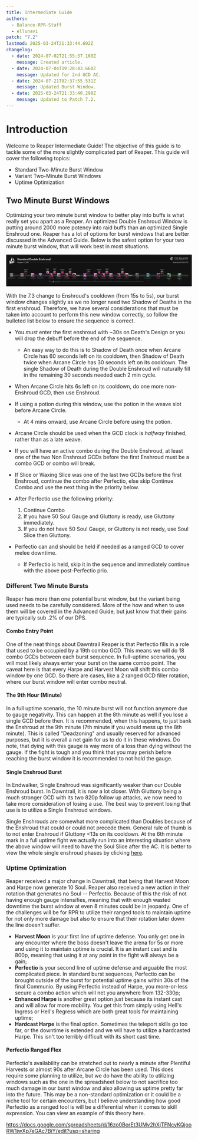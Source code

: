 ```yaml
---
title: Intermediate Guide
authors:
  - Balance-RPR-Staff
  - ellunavi
patch: "7.2"
lastmod: 2025-03-24T21:33:44.692Z
changelog:
  - date: 2024-07-02T21:55:37.160Z
    message: Created article.
  - date: 2024-07-04T19:28:43.660Z
    message: Updated for 2nd GCD AC.
  - date: 2024-07-21T02:37:55.531Z
    message: Updated Burst Window.
  - date: 2025-03-24T21:33:40.298Z
    message: Updated to Patch 7.2.
---
```

# Introduction

Welcome to Reaper Intermediate Guide! The objective of this guide is to tackle some of the more slightly complicated part of Reaper. This guide will cover the following topics:

* Standard Two-Minute Burst Window
* Variant Two-Minute Burst Windows
* Uptime Optimization

## Two Minute Burst Windows

Optimizing your two minute burst window to better play into buffs is what really set you apart as a Reaper. An optimized Double Enshroud Window is putting around 2000 more potency into raid buffs than an optimized Single Enshroud one. Reaper has a lot of options for burst windows that are better discussed in the Advanced Guide. Below is the safest option for your two minute burst window, that will work best in most situations. 

![](/img/jobs/rpr/reaper-standard-double-enshroud7.3.png "Reaper Standard Burst")



With the 7.3 change to Enshroud's cooldown (from 15s to 5s), our burst window changes slightly as we no longer need two Shadow of Deaths in the first enshroud. Therefore, we have several considerations that must be taken into account to perform this new window correctly, so follow the bulleted list below to ensure the sequence is correct. 

* You *must* enter the first enshroud with ~30s on Death's Design or you will drop the debuff before the end of the sequence.

  * An easy way to do this is to Shadow of Death once when Arcane Circle has 60 seconds left on its cooldown, then Shadow of Death twice when Arcane Circle has 30 seconds left on its cooldown. The single Shadow of Death during the Double Enshroud will naturally fill in the remaining 30 seconds needed each 2 min cycle.
* When Arcane Circle hits 6s left on its cooldown, do one more non-Enshroud GCD, then use Enshroud.
* If using a potion during this window, use the potion in the weave slot before Arcane Circle.

  * At 4 mins onward, use Arcane Circle before using the potion.
*  Arcane Circle should be used when the GCD clock is *halfway* finished, rather than as a late weave. 
* If you will have an active combo during the Double Enshroud, at least one of the two Non Enshroud GCDs before the first Enshroud must be a combo GCD or combo will break.
* If Slice or Waxing Slice was one of the last two GCDs before the first Enshroud, continue the combo after Perfectio, else skip Continue Combo and use the next thing in the priority below.
* After Perfectio use the following priority:

  1. Continue Combo 
  2. If you have 50 Soul Gauge and Gluttony is ready, use Gluttony immediately.
  3. If you do not have 50 Soul Gauge, or Gluttony is not ready, use Soul Slice then Gluttony. 
* Perfectio can and should be held if needed as a ranged GCD to cover melee downtime.

  * If Perfectio is held, skip it in the sequence and immediately continue with the above post-Perfectio prio.

### Different Two Minute Bursts

Reaper has more than one potential burst window, but the variant being used needs to be carefully considered. More of the how and when to use them will be covered in the Advanced Guide, but just know that their gains are typically sub .2% of our DPS.

#### Combo Entry Point

One of the neat things about Dawntrail Reaper is that Perfectio fills in a role that used to be occupied by a 19th combo GCD. This means we will do 18 combo GCDs between each burst sequence. In full-uptime scenarios, you will most likely always enter your burst on the same combo point. The caveat here is that every Harpe and Harvest Moon will shift this combo window by one GCD. So there are cases, like a 2 ranged GCD filler rotation, where our burst window will enter combo neutral.

#### The 9th Hour (Minute)

In a full uptime scenario, the 10 minute burst will not function anymore due to gauge negativity. This can happen at the 8th minute as well if you lose a single GCD before then. It is recommended, when this happens, to just bank the Enshroud at the 9th minute (7th minute if you would mess up the 8th minute). This is called "Deadzoning" and usually reserved for advanced purposes, but it is overall a net gain for us to do it in these windows. Do note, that dying with this gauge is way more of a loss than dying without the gauge. If the fight is tough and you think that you may perish before reaching the burst window it is recommended to not hold the gauge.

#### Single Enshroud Burst

In Endwalker, Single Enshroud was significantly weaker than our Double Enshroud burst. In Dawntrail, it is now a lot closer. With Gluttony being a much stronger GCD with its two 820p follow up attacks, we now need to take more consideration of losing a use. The best way to prevent losing that use is to utilize a Single Enshroud windows. 

Single Enshrouds are somewhat more complicated than Doubles because of the Enshroud that could or could not precede them. General rule of thumb is to not enter Enshroud if Gluttony <13s on its cooldown. At the 6th minute mark in a full uptime fight we actually run into an interesting situation where the above window will need to have the Soul Slice after the AC. It is better to view the whole single enshroud phases by clicking [here](https://docs.google.com/spreadsheets/d/1qIE7mfMSVKtAUxAHEbG0llNawygWcujYwUR8wKIkE5M/edit?usp=sharing). 

### Uptime Optimization

Reaper received a major change in Dawntrail, that being that Harvest Moon and Harpe now generate 10 Soul. Reaper also received a new action in their rotation that generates no Soul -- Perfectio. Because of this the risk of not having enough gauge intensifies, meaning that with enough wasted downtime the burst window at even 8 minutes could be in jeopardy. One of the challenges will be for RPR to utilize their ranged tools to maintain uptime for not only more damage but also to ensure that their rotation later down the line doesn't suffer.

* **Harvest Moon** is your first line of uptime defense. You only get one in any encounter where the boss doesn't leave the arena for 5s or more and using it to maintain uptime is crucial. It is an instant cast and is 800p, meaning that using it at any point in the fight will always be a gain;
* **Perfectio** is your second line of uptime defense and arguable the most complicated piece. In standard burst sequences, Perfectio can be brought outside of the burst for potential uptime gains within 30s of the final Communio. By using Perfectio instead of Harpe, you more-or-less secure a combo action which will net you anywhere from 132-330p;
* **Enhanced Harpe** is another great option just because its instant cast and will allow for more mobility. You get this from simply using Hell's Ingress or Hell's Regress which are both great tools for maintaining uptime;
* **Hardcast Harpe** is the final option. Sometimes the teleport skills go too far, or the downtime is extended and we will have to utilize a hardcasted Harpe. This isn't too terribly difficult with its short cast time.

#### Perfectio Ranged Flex

Perfectio's availability can be stretched out to nearly a minute after Plentiful Harvests or almost 90s after Arcane Circle has been used. This does require some planning to utilize, but we do have the ability to utilizing windows such as the one in the spreadsheet below to not sacrifice too much damage in our burst window and also allowing us uptime pretty far into the future. This may be a non-standard optimization or it could be a niche tool for certain encounters, but I believe understanding how good Perfectio as a ranged tool is will be a differential when it comes to skill expression. You can view an example of this theory here.

<https://docs.google.com/spreadsheets/d/16zo0BorEt3UMv2hXjTFNcyKQjooRW1jwXp7eGAc7BiY/edit?usp=sharing>